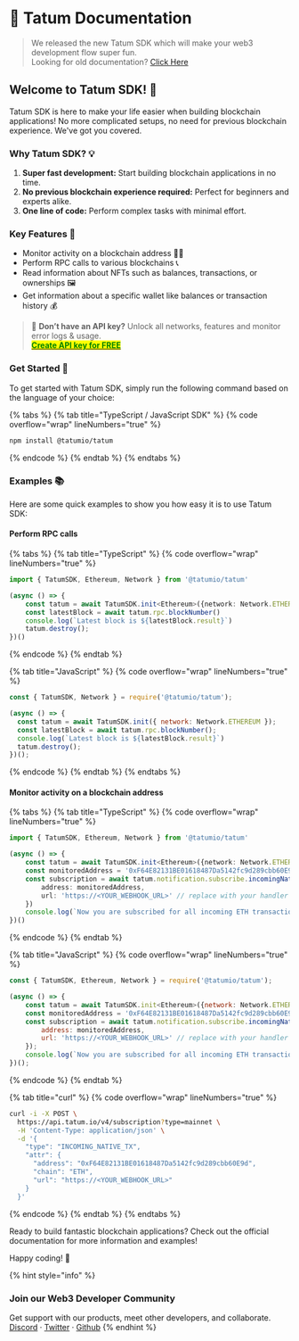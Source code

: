 # 🥳 Tatum Documentation

> We released the new Tatum SDK which will make your web3 development flow super fun.\
> Looking for old documentation? [Click Here](https://docs-v3.tatum.io)

## Welcome to Tatum SDK! 🚀

Tatum SDK is here to make your life easier when building blockchain applications! No more complicated setups, no need for previous blockchain experience. We've got you covered.

### Why Tatum SDK? 💡

1. **Super fast development:** Start building blockchain applications in no time.
2. **No previous blockchain experience required:** Perfect for beginners and experts alike.
3. **One line of code:** Perform complex tasks with minimal effort.

### Key Features :tada:

* Monitor activity on a blockchain address 🕵️‍♂️
* Perform RPC calls to various blockchains 📞
* Read information about NFTs such as balances, transactions, or ownerships 🖼️
* Get information about a specific wallet like balances or transaction history 💰

> :key: **Don’t have an API key?** Unlock all networks, features and monitor error logs & usage.\
> [<mark style="color:green;">**Create API key for FREE**</mark>](https://dashboard.tatum.io/)

### Get Started 🌟

To get started with Tatum SDK, simply run the following command based on the language of your choice:

{% tabs %}
{% tab title="TypeScript / JavaScript SDK" %}
{% code overflow="wrap" lineNumbers="true" %}
```bash
npm install @tatumio/tatum
```
{% endcode %}
{% endtab %}
{% endtabs %}

### Examples 📚

Here are some quick examples to show you how easy it is to use Tatum SDK:

#### Perform RPC calls

{% tabs %}
{% tab title="TypeScript" %}
{% code overflow="wrap" lineNumbers="true" %}
```typescript
import { TatumSDK, Ethereum, Network } from '@tatumio/tatum'

(async () => {
    const tatum = await TatumSDK.init<Ethereum>({network: Network.ETHEREUM})
    const latestBlock = await tatum.rpc.blockNumber()
    console.log(`Latest block is ${latestBlock.result}`)
    tatum.destroy();
})()
```
{% endcode %}
{% endtab %}

{% tab title="JavaScript" %}
{% code overflow="wrap" lineNumbers="true" %}
```javascript
const { TatumSDK, Network } = require('@tatumio/tatum');

(async () => {
  const tatum = await TatumSDK.init({ network: Network.ETHEREUM });
  const latestBlock = await tatum.rpc.blockNumber();
  console.log(`Latest block is ${latestBlock.result}`)
  tatum.destroy();
})();
```
{% endcode %}
{% endtab %}
{% endtabs %}

#### Monitor activity on a blockchain address

{% tabs %}
{% tab title="TypeScript" %}
{% code overflow="wrap" lineNumbers="true" %}
```typescript
import { TatumSDK, Ethereum, Network } from '@tatumio/tatum'

(async () => {
    const tatum = await TatumSDK.init<Ethereum>({network: Network.ETHEREUM})
    const monitoredAddress = '0xF64E82131BE01618487Da5142fc9d289cbb60E9d'
    const subscription = await tatum.notification.subscribe.incomingNativeTx({
        address: monitoredAddress,
        url: 'https://<YOUR_WEBHOOK_URL>' // replace with your handler URL
    })
    console.log(`Now you are subscribed for all incoming ETH transactions on ${monitoredAddress}`)
})()
```
{% endcode %}
{% endtab %}

{% tab title="JavaScript" %}
{% code overflow="wrap" lineNumbers="true" %}
```javascript
const { TatumSDK, Ethereum, Network } = require('@tatumio/tatum');

(async () => {
    const tatum = await TatumSDK.init<Ethereum>({network: Network.ETHEREUM});
    const monitoredAddress = '0xF64E82131BE01618487Da5142fc9d289cbb60E9d';
    const subscription = await tatum.notification.subscribe.incomingNativeTx({
        address: monitoredAddress,
        url: 'https://<YOUR_WEBHOOK_URL>' // replace with your handler URL
    });
    console.log(`Now you are subscribed for all incoming ETH transactions on ${monitoredAddress}`);
})();
```
{% endcode %}
{% endtab %}

{% tab title="curl" %}
{% code overflow="wrap" lineNumbers="true" %}
```bash
curl -i -X POST \
  https://api.tatum.io/v4/subscription?type=mainnet \
  -H 'Content-Type: application/json' \
  -d '{
    "type": "INCOMING_NATIVE_TX",
    "attr": {
      "address": "0xF64E82131BE01618487Da5142fc9d289cbb60E9d",
      "chain": "ETH",
      "url": "https://<YOUR_WEBHOOK_URL>"
    }
  }'
```
{% endcode %}
{% endtab %}
{% endtabs %}

Ready to build fantastic blockchain applications? Check out the official documentation for more information and examples!

Happy coding! 🎉

{% hint style="info" %}
### Join our Web3 Developer Community

Get support with our products, meet other developers, and collaborate.\
[Discord](https://discord.gg/tatum) · [Twitter](https://twitter.com/tatum\_io) · [Github](https://github.com/tatumio)
{% endhint %}
